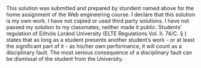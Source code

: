 <Zeyad AbouShanab>
<U2PAK4>
This solution was submitted and prepared by stundent named above for the home assignment of the Web engineering course.
I declare that this solution is my own work.
I have not copied or used third party solutions.
I have not passed my solution to my classmates, neither  made it public.
Students’ regulation of Eötvös Loránd University (ELTE Regulations Vol. II. 74/C. § ) states that as long as a student presents another student’s work - or at least the significant part of it - as his/her own performance, it will count as a disciplinary fault. The most serious consequence of a disciplinary fault can be dismissal of the student from the University.